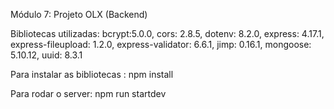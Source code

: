 Módulo 7: Projeto OLX (Backend)

Bibliotecas utilizadas:
    bcrypt:5.0.0,
    cors: 2.8.5,
    dotenv: 8.2.0,
    express: 4.17.1,
    express-fileupload: 1.2.0,
    express-validator: 6.6.1,
    jimp: 0.16.1,
    mongoose: 5.10.12,
    uuid: 8.3.1

Para instalar as bibliotecas :
    npm install

Para rodar o server:
    npm run startdev

